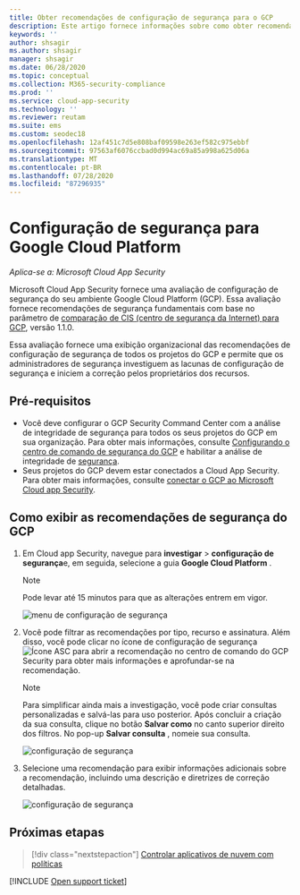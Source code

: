 ```yaml
---
title: Obter recomendações de configuração de segurança para o GCP
description: Este artigo fornece informações sobre como obter recomendações de configuração de segurança no Cloud App Security integrando com Google Cloud Platform.
keywords: ''
author: shsagir
ms.author: shsagir
manager: shsagir
ms.date: 06/28/2020
ms.topic: conceptual
ms.collection: M365-security-compliance
ms.prod: ''
ms.service: cloud-app-security
ms.technology: ''
ms.reviewer: reutam
ms.suite: ems
ms.custom: seodec18
ms.openlocfilehash: 12af451c7d5e808baf09598e263ef582c975ebbf
ms.sourcegitcommit: 97563af6076ccbad0d994ac69a85a998a625d06a
ms.translationtype: MT
ms.contentlocale: pt-BR
ms.lasthandoff: 07/28/2020
ms.locfileid: "87296935"
---
```

# <a name="security-configuration-for-google-cloud-platform"></a>Configuração de segurança para Google Cloud Platform

*Aplica-se a: Microsoft Cloud App Security*

Microsoft Cloud App Security fornece uma avaliação de configuração de segurança do seu ambiente Google Cloud Platform (GCP). Essa avaliação fornece recomendações de segurança fundamentais com base no parâmetro de [comparação de CIS (centro de segurança da Internet) para GCP](https://www.cisecurity.org/benchmark/google_cloud_computing_platform/), versão 1.1.0.

Essa avaliação fornece uma exibição organizacional das recomendações de configuração de segurança de todos os projetos do GCP e permite que os administradores de segurança investiguem as lacunas de configuração de segurança e iniciem a correção pelos proprietários dos recursos.

## <a name="prerequisites"></a>Pré-requisitos

- Você deve configurar o GCP Security Command Center com a análise de integridade de segurança para todos os seus projetos do GCP em sua organização. Para obter mais informações, consulte [Configurando o centro de comando de segurança do GCP](https://cloud.google.com/security-command-center/docs/quickstart-scc-setup) e habilitar a análise de integridade de [segurança](https://cloud.google.com/security-command-center/docs/how-to-use-security-health-analytics).
- Seus projetos do GCP devem estar conectados a Cloud App Security. Para obter mais informações, consulte [conectar o GCP ao Microsoft Cloud app Security](connect-google-gcp-to-microsoft-cloud-app-security.md).

## <a name="how-to-view-gcp-security-recommendations"></a>Como exibir as recomendações de segurança do GCP

1. Em Cloud app Security, navegue para **investigar**  >  **configuração de segurança**e, em seguida, selecione a guia **Google Cloud Platform** .

    > [!NOTE]
    > Pode levar até 15 minutos para que as alterações entrem em vigor.

    ![menu de configuração de segurança](media/security-configuration-menu.png)

1. Você pode filtrar as recomendações por tipo, recurso e assinatura. Além disso, você pode clicar no ícone de configuração de segurança ![Ícone ASC](media/asc-icon.png) para abrir a recomendação no centro de comando do GCP Security para obter mais informações e aprofundar-se na recomendação.

    > [!NOTE]
    > Para simplificar ainda mais a investigação, você pode criar consultas personalizadas e salvá-las para uso posterior. Após concluir a criação da sua consulta, clique no botão **Salvar como** no canto superior direito dos filtros. No pop-up **Salvar consulta** , nomeie sua consulta.

    ![configuração de segurança](media/security-configuration-gcp.png)

1. Selecione uma recomendação para exibir informações adicionais sobre a recomendação, incluindo uma descrição e diretrizes de correção detalhadas.

    ![configuração de segurança](media/security-configuration-gcp-details.png)

## <a name="next-steps"></a>Próximas etapas

> [!div class="nextstepaction"]
> [Controlar aplicativos de nuvem com políticas](control-cloud-apps-with-policies.md)

[!INCLUDE [Open support ticket](includes/support.md)]
